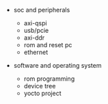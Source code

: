 * soc and peripherals
    - axi-qspi
    - usb/pcie
    - axi-ddr
    - rom and reset pc
    - ethernet
    
* software and operating system
    - rom programming
    - device tree
    - yocto project